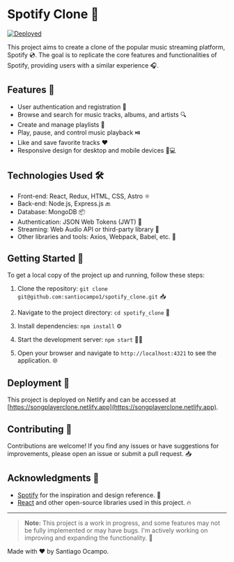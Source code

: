 # Spotify Clone 🎵

[![Deployed](https://img.shields.io/badge/Status-Deployed-brightgreen.svg)](https://shields.io/)

This project aims to create a clone of the popular music streaming platform, Spotify 💿. The goal is to replicate the core features and functionalities of Spotify, providing users with a similar experience 🎧.

## Features 🚀

- User authentication and registration 🔐
- Browse and search for music tracks, albums, and artists 🔍
- Create and manage playlists 📃
- Play, pause, and control music playback ⏯️
- Like and save favorite tracks ❤️
- Responsive design for desktop and mobile devices 📱💻

## Technologies Used 🛠️

- Front-end: React, Redux, HTML, CSS, Astro ⚛️
- Back-end: Node.js, Express.js 🔙
- Database: MongoDB 📦
- Authentication: JSON Web Tokens (JWT) 🔑
- Streaming: Web Audio API or third-party library 🎵
- Other libraries and tools: Axios, Webpack, Babel, etc. 🔧

## Getting Started 🚀

To get a local copy of the project up and running, follow these steps:

1. Clone the repository:
   `git clone git@github.com:santiocampo1/spotify_clone.git` 📥

2. Navigate to the project directory: `cd spotify_clone` 📂

3. Install dependencies: `npm install` ⚙️

4. Start the development server: `npm start` 🏃‍♂️

5. Open your browser and navigate to `http://localhost:4321` to see the application. 🌐

## Deployment 🚀

This project is deployed on Netlify and can be accessed at [https://songplayerclone.netlify.app](https://songplayerclone.netlify.app).

## Contributing 🤝

Contributions are welcome! If you find any issues or have suggestions for improvements, please open an issue or submit a pull request. 📥

## Acknowledgments 🙏

- [Spotify](https://www.spotify.com/) for the inspiration and design reference. 🎵
- [React](https://reactjs.org/) and other open-source libraries used in this project. 🔥

---

> **Note:** This project is a work in progress, and some features may not be fully implemented or may have bugs. I'm actively working on improving and expanding the functionality. 🚧

Made with ❤️ by Santiago Ocampo.
